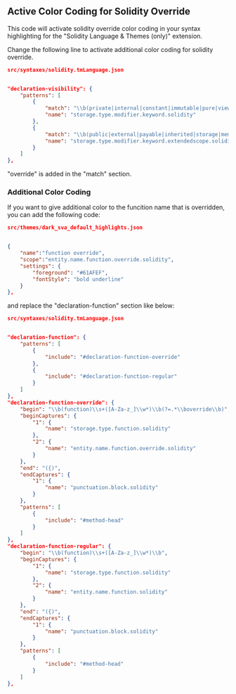 ## Active Color Coding for Solidity Override
This code will activate solidity override color coding in your syntax highlighting for the "Solidity Language & Themes (only)" extension.

Change the following line to activate additional color coding for solidity override.

```json
src/syntaxes/solidity.tmLanguage.json


"declaration-visibility": {
    "patterns": [
        {
            "match": "\\b(private|internal|constant|immutable|pure|view|nonpayable|indexed)\\b",
            "name": "storage.type.modifier.keyword.solidity"
        },
        {
            "match": "\\b(public|external|payable|inherited|storage|memory|calldata|override)\\b",
            "name": "storage.type.modifier.keyword.extendedscope.solidity"
        }
    ]
},
```

"override" is added in the "match" section.

### Additional Color Coding
If you want to give additional color to the funcition name that is overridden, you can add the following code:

```json
src/themes/dark_sva_default_highlights.json


{
    "name":"function override",
    "scope":"entity.name.function.override.solidity",
    "settings": {
        "foreground": "#61AFEF",
        "fontStyle": "bold underline"
    }
},
```

and replace the "declaration-function" section like below:

```json
src/syntaxes/solidity.tmLanguage.json


"declaration-function": {
    "patterns": [
        {
            "include": "#declaration-function-override"
        },
        {
            "include": "#declaration-function-regular"
        }
    ]
},
"declaration-function-override": {
    "begin": "\\b(function)\\s+([A-Za-z_]\\w*)\\b(?=.*\\boverride\\b)",
    "beginCaptures": {
        "1": {
            "name": "storage.type.function.solidity"
        },
        "2": {
            "name": "entity.name.function.override.solidity"
        }
    },
    "end": "({)",
    "endCaptures": {
        "1": {
            "name": "punctuation.block.solidity"
        }
    },
    "patterns": [
        {
            "include": "#method-head"
        }
    ]
},
"declaration-function-regular": {
    "begin": "\\b(function)\\s+([A-Za-z_]\\w*)\\b",
    "beginCaptures": {
        "1": {
            "name": "storage.type.function.solidity"
        },
        "2": {
            "name": "entity.name.function.solidity"
        }
    },
    "end": "({)",
    "endCaptures": {
        "1": {
            "name": "punctuation.block.solidity"
        }
    },
    "patterns": [
        {
            "include": "#method-head"
        }
    ]
},
```



